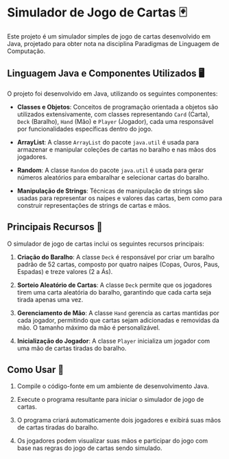 # Simulador de Jogo de Cartas 🃏

Este projeto é um simulador simples de jogo de cartas desenvolvido em Java, projetado para obter nota na disciplina Paradigmas de Linguagem de Computação.

## Linguagem Java e Componentes Utilizados 🖥️

O projeto foi desenvolvido em Java, utilizando os seguintes componentes:

- **Classes e Objetos**: Conceitos de programação orientada a objetos são utilizados extensivamente, com classes representando `Card` (Carta), `Deck` (Baralho), `Hand` (Mão) e `Player` (Jogador), cada uma responsável por funcionalidades específicas dentro do jogo.

- **ArrayList**: A classe `ArrayList` do pacote `java.util` é usada para armazenar e manipular coleções de cartas no baralho e nas mãos dos jogadores.

- **Random**: A classe `Random` do pacote `java.util` é usada para gerar números aleatórios para embaralhar e selecionar cartas do baralho.

- **Manipulação de Strings**: Técnicas de manipulação de strings são usadas para representar os naipes e valores das cartas, bem como para construir representações de strings de cartas e mãos.

## Principais Recursos 🚀

O simulador de jogo de cartas inclui os seguintes recursos principais:

1. **Criação do Baralho**: A classe `Deck` é responsável por criar um baralho padrão de 52 cartas, composto por quatro naipes (Copas, Ouros, Paus, Espadas) e treze valores (2 a Ás).

2. **Sorteio Aleatório de Cartas**: A classe `Deck` permite que os jogadores tirem uma carta aleatória do baralho, garantindo que cada carta seja tirada apenas uma vez.

3. **Gerenciamento de Mão**: A classe `Hand` gerencia as cartas mantidas por cada jogador, permitindo que cartas sejam adicionadas e removidas da mão. O tamanho máximo da mão é personalizável.

4. **Inicialização do Jogador**: A classe `Player` inicializa um jogador com uma mão de cartas tiradas do baralho.

## Como Usar 📝

1. Compile o código-fonte em um ambiente de desenvolvimento Java.

2. Execute o programa resultante para iniciar o simulador de jogo de cartas.

3. O programa criará automaticamente dois jogadores e exibirá suas mãos de cartas tiradas do baralho.

4. Os jogadores podem visualizar suas mãos e participar do jogo com base nas regras do jogo de cartas sendo simulado.

